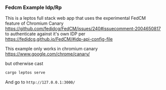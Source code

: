 ### Fedcm Example Idp/Rp

This is a leptos full stack web app that uses the experimental FedCM feature of Chromium Canary
https://github.com/fedidcg/FedCM/issues/240#issuecomment-2004650817
to authenticate against it's own IDP per
https://fedidcg.github.io/FedCM/#idp-api-config-file

This example only works in chromium canary
https://www.google.com/chrome/canary/

but otherwise
cast

```sh
cargo leptos serve
```

And go to `http://127.0.0.1:3000/`